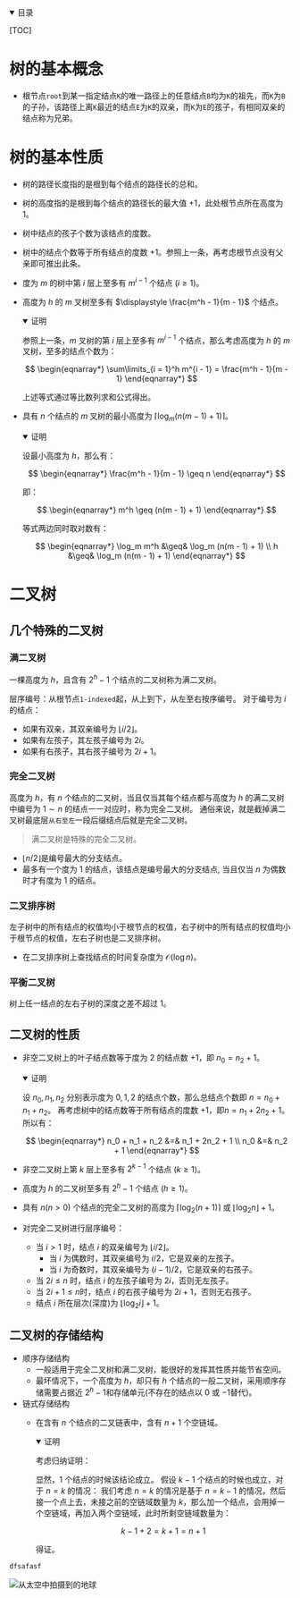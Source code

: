 
<details class = 'note' open>
<summary>目录</summary>

[TOC]

</details>

# 树的基本概念

- 根节点`root`到某一指定结点`K`的唯一路径上的任意结点`B`均为`K`的祖先，而`K`为`B`的子孙，该路径上离`K`最近的结点`E`为`K`的双亲，而`K`为`E`的孩子，有相同双亲的结点称为兄弟。

# 树的基本性质

- 树的路径长度指的是根到每个结点的路径长的总和。
- 树的高度指的是根到每个结点的路径长的最大值 $+1$，此处根节点所在高度为 $1$。
- 树中结点的孩子个数为该结点的度数。
- 树中的结点个数等于所有结点的度数 $+1$。参照上一条，再考虑根节点没有父亲即可推出此条。
- 度为 $m$ 的树中第 $i$ 层上至多有 $m^{i - 1}$ 个结点 $(i \geq 1)$。
- 高度为 $h$ 的 $m$ 叉树至多有 $\displaystyle \frac{m^h - 1}{m - 1}$ 个结点。

	<details class = 'info' open>
	<summary>证明</summary>

	参照上一条，$m$ 叉树的第 $i$ 层上至多有 $m^{i - 1}$ 个结点，那么考虑高度为 $h$ 的 $m$ 叉树，至多的结点个数为：

	$$
	\begin{eqnarray*}
	\sum\limits_{i = 1}^h m^{i - 1} = \frac{m^h - 1}{m - 1}
	\end{eqnarray*}
	$$

	上述等式通过等比数列求和公式得出。

	</details>


- 具有 $n$ 个结点的 $m$ 叉树的最小高度为 $\displaystyle \lceil \log_m(n(m - 1) + 1) \rceil$。

	<details class = 'info' open>
	<summary>证明</summary>

	设最小高度为 $h$，那么有：

	$$
	\begin{eqnarray*}
	\frac{m^h - 1}{m - 1} \geq n
	\end{eqnarray*}
	$$

	即：

	$$
	\begin{eqnarray*}
	m^h \geq (n(m - 1) + 1)
	\end{eqnarray*}
	$$

	等式两边同时取对数有：

	$$
	\begin{eqnarray*}
	\log_m m^h &\geq& \log_m (n(m - 1) + 1) \\
	h &\geq& \log_m (n(m - 1) + 1)
	\end{eqnarray*}
	$$

	</details>




# 二叉树

## 几个特殊的二叉树

### 满二叉树

一棵高度为 $h$，且含有 $2^h - 1$ 个结点的二叉树称为满二叉树。

层序编号：从根节点`1-indexed`起，从上到下，从左至右按序编号。
对于编号为 $i$ 的结点：
- 如果有双亲，其双亲编号为 $\lfloor i / 2 \rfloor$。
- 如果有左孩子，其左孩子编号为 $2i$。
- 如果有右孩子，其右孩子编号为 $2i + 1$。

### 完全二叉树

高度为 $h$，有 $n$ 个结点的二叉树，当且仅当其每个结点都与高度为 $h$ 的满二叉树中编号为 $1 \sim n$ 的结点一一对应时，称为完全二叉树。
通俗来说，就是截掉满二叉树最底层`从右至左`一段后缀结点后就是完全二叉树。
>满二叉树是特殊的完全二叉树。

- $\lfloor n / 2 \rfloor$是编号最大的分支结点。
- 最多有一个度为 $1$ 的结点，该结点是编号最大的分支结点, 当且仅当 $n$ 为偶数时才有度为 $1$ 的结点。

### 二叉排序树

左子树中的所有结点的权值均小于根节点的权值，右子树中的所有结点的权值均小于根节点的权值，左右子树也是二叉排序树。

- 在二叉排序树上查找结点的时间复杂度为 $\mathcal{O}(\log n)$。

### 平衡二叉树

树上任一结点的左右子树的深度之差不超过 $1$。


## 二叉树的性质

- 非空二叉树上的叶子结点数等于度为 $2$ 的结点数 $+1$，即 $n_0 = n_2 + 1$。

	<details class = 'info' open>
	<summary>证明</summary>

	设 $n_0, n_1, n_2$ 分别表示度为 $0, 1, 2$ 的结点个数，那么总结点个数即 $n = n_0 + n_1 + n_2$。
	再考虑树中的结点数等于所有结点的度数 $+1$，即$n = n_1 + 2n_2 + 1$。
	所以有：

	$$
	\begin{eqnarray*}
	n_0 + n_1 + n_2 &=& n_1 + 2n_2 + 1 \\
	n_0 &=& n_2 + 1
	\end{eqnarray*}
	$$

	</details>

- 非空二叉树上第 $k$ 层上至多有 $2^{k - 1}$ 个结点 $(k \geq 1)$。
- 高度为 $h$ 的二叉树至多有 $2^h - 1$ 个结点 $(h \geq 1)$。
- 具有 $n(n \gt 0)$ 个结点的完全二叉树的高度为 $\lceil \log_2(n + 1) \rceil$ 或 $\lfloor \log_2 n \rfloor + 1$。
- 对完全二叉树进行层序编号：
	- 当 $i \gt 1$ 时，结点 $i$ 的双亲编号为 $\lfloor i / 2 \rfloor$。
		- 当 $i$ 为偶数时，其双亲编号为 $i / 2$，它是双亲的左孩子。
		- 当 $i$ 为奇数时，其双亲编号为 $(i - 1) / 2$，它是双亲的右孩子。
	- 当 $2i \leq n$ 时，结点 $i$ 的左孩子编号为 $2i$，否则无左孩子。
	- 当 $2i + 1 \leq n$时，结点 $i$ 的右孩子编号为 $2i + 1$，否则无右孩子。
	- 结点 $i$ 所在层次(深度)为 $\lfloor \log_2 i \rfloor + 1$。


## 二叉树的存储结构

- 顺序存储结构
	- 一般适用于完全二叉树和满二叉树，能很好的发挥其性质并能节省空间。
	- 最坏情况下，一个高度为 $h$，却只有 $h$ 个结点的一般二叉树，采用顺序存储需要占据近 $2^h - 1$和存储单元(不存在的结点以 $0$ 或 $-1$替代)。
- 链式存储结构
	- 在含有 $n$ 个结点的二叉链表中，含有 $n + 1$ 个空链域。

		<details class = 'info' open>
		<summary>证明</summary>

		考虑归纳证明：

		显然，$1$ 个结点的时候该结论成立。
		假设 $k - 1$ 个结点的时候也成立，对于 $n = k$ 的情况：
		我们考虑 $n = k$ 的情况是基于 $n = k - 1$ 的情况，然后接一个点上去，未接之前的空链域数量为 $k$，那么加一个结点，会用掉一个空链域，再加入两个空链域，此时所剩空链域数量为：

		$$
		k - 1 + 2 = k + 1 = n + 1
		$$

		得证。

		</details>







```cpp
dfsafasf
```

![从太空中拍摄到的地球](https://wiki.dup4.top/attachments/article/4/9e1168e0-c1f9-11ea-80b5-174c378018d1/ZoomOut_ZH-CN4471982075_1920x1080.jpg "从太空中拍摄到的地球")
